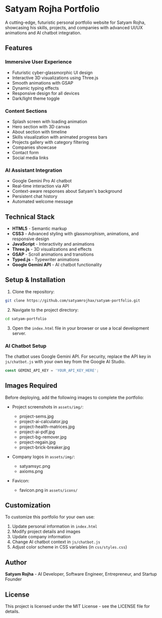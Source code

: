 # Satyam Rojha Portfolio

A cutting-edge, futuristic personal portfolio website for Satyam Rojha, showcasing his skills, projects, and companies with advanced UI/UX animations and AI chatbot integration.

## Features

### Immersive User Experience
- Futuristic cyber-glassmorphic UI design
- Interactive 3D visualizations using Three.js
- Smooth animations with GSAP
- Dynamic typing effects
- Responsive design for all devices
- Dark/light theme toggle

### Content Sections
- Splash screen with loading animation
- Hero section with 3D canvas
- About section with timeline
- Skills visualization with animated progress bars
- Projects gallery with category filtering
- Companies showcase
- Contact form
- Social media links

### AI Assistant Integration
- Google Gemini Pro AI chatbot
- Real-time interaction via API
- Context-aware responses about Satyam's background
- Persistent chat history
- Automated welcome message

## Technical Stack

- **HTML5** - Semantic markup
- **CSS3** - Advanced styling with glassmorphism, animations, and responsive design
- **JavaScript** - Interactivity and animations
- **Three.js** - 3D visualizations and effects
- **GSAP** - Scroll animations and transitions
- **Typed.js** - Typewriter animations
- **Google Gemini API** - AI chatbot functionality

## Setup & Installation

1. Clone the repository:
```bash
git clone https://github.com/satyamrojhax/satyam-portfolio.git
```

2. Navigate to the project directory:
```bash
cd satyam-portfolio
```

3. Open the `index.html` file in your browser or use a local development server.

### AI Chatbot Setup

The chatbot uses Google Gemini API. For security, replace the API key in `js/chatbot.js` with your own key from the Google AI Studio.

```javascript
const GEMINI_API_KEY = 'YOUR_API_KEY_HERE';
```

## Images Required

Before deploying, add the following images to complete the portfolio:

- Project screenshots in `assets/img/`:
  - project-sems.jpg
  - project-ai-calculator.jpg
  - project-health-matrices.jpg
  - project-ai-pdf.jpg
  - project-bg-remover.jpg
  - project-regain.jpg
  - project-brick-breaker.jpg

- Company logos in `assets/img/`:
  - satyamsyc.png
  - axioms.png

- Favicon:
  - favicon.png in `assets/icons/`

## Customization

To customize this portfolio for your own use:

1. Update personal information in `index.html`
2. Modify project details and images
3. Update company information
4. Change AI chatbot context in `js/chatbot.js`
5. Adjust color scheme in CSS variables (in `css/styles.css`)

## Author

**Satyam Rojha** - AI Developer, Software Engineer, Entrepreneur, and Startup Founder

## License

This project is licensed under the MIT License - see the LICENSE file for details. 
